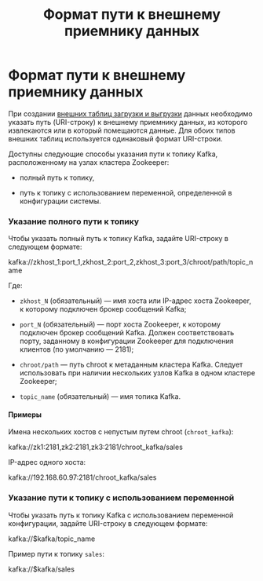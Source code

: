 ﻿---
layout: default
title: Формат пути к внешнему приемнику данных
nav_order: 3
parent: Справочная информация
has_children: false
has_toc: false
---

Формат пути к внешнему приемнику данных
=======================================

При создании [внешних таблиц загрузки и выгрузки](356322697.html) данных необходимо указать путь (URI-строку) к внешнему приемнику данных, из которого извлекаются или в который помещаются данные. Для обоих типов внешних таблиц используется одинаковый формат URI-строки.

Доступны следующие способы указания пути к топику Kafka, расположенному на узлах кластера Zookeeper:

*   полный путь к топику,
    
*   путь к топику с использованием переменной, определенной в конфигурации системы.
    

### Указание полного пути к топику

Чтобы указать полный путь к топику Kafka, задайте URI-строку в следующем формате:

kafka://zkhost\_1:port\_1,zkhost\_2:port\_2,zkhost\_3:port\_3/chroot/path/topic\_name

Где:

*   `zkhost_N` (обязательный) — имя хоста или IP-адрес хоста Zookeeper, к которому подключен брокер сообщений Kafka;
    
*   `port_N` (обязательный) — порт хоста Zookeeper, к которому подключен брокер сообщений Kafka. Должен соответствовать порту, заданному в конфигурации Zookeeper для подключения клиентов (по умолчанию — 2181);
    
*   `chroot/path` — путь chroot к метаданным кластера Kafka. Следует использовать при наличии нескольких узлов Kafka в одном кластере Zookeeper;
    
*   `topic_name` (обязательный) — имя топика Kafka.
    

#### Примеры

Имена нескольких хостов с непустым путем chroot (`chroot_kafka`):

kafka://zk1:2181,zk2:2181,zk3:2181/chroot\_kafka/sales

IP-адрес одного хоста:

kafka://192.168.60.97:2181/chroot\_kafka/sales

### Указание пути к топику с использованием переменной

Чтобы указать путь к топику Kafka с использованием переменной конфигурации, задайте URI-строку в следующем формате:

kafka://$kafka/topic\_name

Пример пути к топику `sales`:

kafka://$kafka/sales
